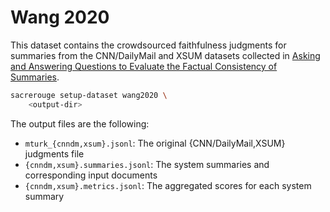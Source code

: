 # Wang 2020
This dataset contains the crowdsourced faithfulness judgments for summaries from the CNN/DailyMail and XSUM datasets collected in [Asking and Answering Questions to Evaluate the Factual Consistency of Summaries](https://arxiv.org/abs/2004.04228).

```bash
sacrerouge setup-dataset wang2020 \
    <output-dir>
```

The output files are the following:
- `mturk_{cnndm,xsum}.jsonl`: The original {CNN/DailyMail,XSUM} judgments file
- `{cnndm,xsum}.summaries.jsonl`: The system summaries and corresponding input documents
- `{cnndm,xsum}.metrics.jsonl`: The aggregated scores for each system summary
